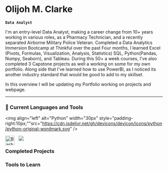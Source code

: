 # Olijoh M. Clarke 

**`Data Analyst`**

I'm an entry-level Data Analyst, making a career change from 10+ years working in various roles, as a Pharmacy Technician, and a recently separated Airborne Military Police Veteran. Completed a Data Analytics Immersion Bootcamp at Thinkful over the past Four months, I learned Excel (Pivots, Formulas, Visualization, Analysis, Statistics) SQL, Python(Pandas, Numpy, Seaborn), and Tableau. During this 50+ a week courses, I've also completed 3 Capstone projects as well a working on some for my own portfolio.  Along side that I've learned how to use PowerBI, as I noticed its another industry standard that would be good to add to my skillset.

In this overview I will be updating my Portfolio working on projects and webpage. 

---

### 🧰 Current Languages and Tools

<img align="left" alt="Python" width="30px" style="padding-right:10px;""src="https://cdn.jsdelivr.net/gh/devicons/devicon/icons/python/python-original-wordmark.svg" />

<img src="https://cdn.jsdelivr.net/gh/devicons/devicon/icons/github/github-original.svg" />

<img align="left" alt="Bash" width="30px" style="padding-right:10px;" src="https://cdn.jsdelivr.net/gh/devicons/devicon/icons/bash/bash-original.svg" />
<br />

### Completed Projects 



### Tools to Learn
<!--
**omclarke/omclarke** is a ✨ _special_ ✨ repository because its `README.md` (this file) appears on your GitHub profile.

Here are some ideas to get you started:

- 🔭 I’m currently working on ...
- 🌱 I’m currently learning ...
- 👯 I’m looking to collaborate on ...
- 🤔 I’m looking for help with ...
- 💬 Ask me about ...
- 📫 How to reach me: ...
- 😄 Pronouns: ...
- ⚡ Fun fact: ...
-->
